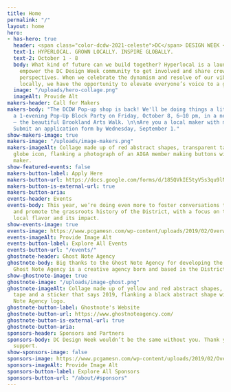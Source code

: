 ```yaml
---
title: Home
permalink: "/"
layout: home
hero:
- has-hero: true
  header: <span class="color-dcdw-2021-celeste">DC</span> DESIGN WEEK <span class="color-dcdw-2021-celeste">2021</span>
  text-1: HYPERLOCAL. GROWN LOCALLY. INSPIRE GLOBALLY.
  text-2: October 1 - 8
  body: What kind of future can we build together? Hyperlocal is a launching pad to
    empower the DC Design Week community to get involved and share crowd-sourced design
    perspectives. When we celebrate the dynamism and resolve of our vibrant community
    locally, we have the opportunity to elevate everyone’s voice to a global level.
  image: "/uploads/hero-collage.png"
  imageAlt: Provide Alt
makers-header: Call for Makers
makers-body: "The DCDW Pop-up shop is back! We'll be doing things a little differently:
  a 1-evening Pop-Up Block Party on Friday, October 8, 6–10 pm, in a new location
  — the beautiful Brookland Arts Walk. \n\nAre you a local maker with merch to sell?
  Submit an application form by Wednesday, September 1."
show-makers-image: true
makers-image: "/uploads/image-makers.png"
makers-imageAlt: Collage made up of red abstract shapes, transparent tape and a outlined
  globe icon, flanking a photograph of an AIGA member making buttons with a button
  maker.
show-featured-events: false
makers-button-label: Apply Here
makers-button-url: https://docs.google.com/forms/d/185QVkIE5tyV5s3qu9lNcSXX8UF9yqRHkcjDOmCRePyY/edit
makers-button-is-external-url: true
makers-button-aria: 
events-header: Events
events-body: This year, we’re doing even more to foster conversations to challenge,
  and promote the grassroots history of the District, with a focus on the DMV’s unique
  local flavor and its impact.
show-events-image: true
events-image: https://www.pcgamesn.com/wp-content/uploads/2019/02/Overwatch-Baptiste-Abilities.jpg
events-imageAlt: Provide Image Alt
events-button-label: Explore All Events
events-button-url: "/events/"
ghostnote-header: Ghost Note Agency
ghostnote-body: Big thanks to the Ghost Note Agency for developing the DCDW 2021 brand!
  Ghost Note Agency is a creative agency born and based in the District of Columbia.
show-ghostnote-image: true
ghostnote-image: "/uploads/image-ghost.png"
ghostnote-imageAlt: Collage made up of yellow and red abstract shapes, transparent
  tape and a sticker that says 2019, flanking a black abstract shape with the Ghost
  Note Agency logo.
ghostnote-button-label: Ghostnote's Website
ghostnote-button-url: https://www.ghostnoteagency.com/
ghostnote-button-is-external-url: true
ghostnote-button-aria: 
sponsors-header: Sponsors and Partners
sponsors-body: DC Design Week wouldn’t be the same without you. Thank you for your
  support.
show-sponsors-image: false
sponsors-image: https://www.pcgamesn.com/wp-content/uploads/2019/02/Overwatch-Baptiste-Abilities.jpg
sponsors-imageAlt: Provide Image Alt
sponsors-button-label: Explore All Sponsors
sponsors-button-url: "/about/#sponsors"
---
```



